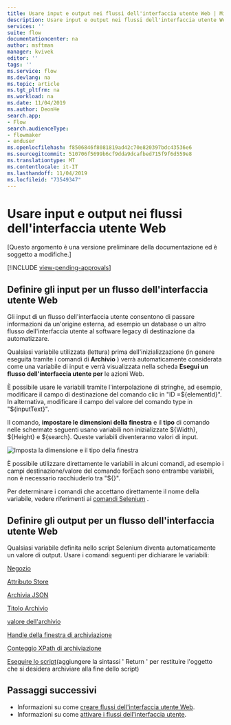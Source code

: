 ```yaml
---
title: Usare input e output nei flussi dell'interfaccia utente Web | Microsoft Docs
description: Usare input e output nei flussi dell'interfaccia utente Web.
services: ''
suite: flow
documentationcenter: na
author: msftman
manager: kvivek
editor: ''
tags: ''
ms.service: flow
ms.devlang: na
ms.topic: article
ms.tgt_pltfrm: na
ms.workload: na
ms.date: 11/04/2019
ms.author: DeonHe
search.app:
- Flow
search.audienceType:
- flowmaker
- enduser
ms.openlocfilehash: f8506846f8081819ad42c70e820397bdc43536e6
ms.sourcegitcommit: 510706f5699b6cf9dda9dcafbed715f9f6d559e8
ms.translationtype: MT
ms.contentlocale: it-IT
ms.lasthandoff: 11/04/2019
ms.locfileid: "73549347"
---
```

# <a name="use-inputs-and-outputs-in-web-ui-flows"></a>Usare input e output nei flussi dell'interfaccia utente Web

[Questo argomento è una versione preliminare della documentazione ed è soggetto a modifiche.]

[!INCLUDE [view-pending-approvals](../includes/cc-rebrand.md)]

## <a name="define-inputs-for-a-web-ui-flow"></a>Definire gli input per un flusso dell'interfaccia utente Web

Gli input di un flusso dell'interfaccia utente consentono di passare informazioni da un'origine esterna, ad esempio un database o un altro flusso dell'interfaccia utente al software legacy di destinazione da automatizzare.

Qualsiasi variabile utilizzata (lettura) prima dell'inizializzazione (in genere eseguita tramite i comandi di **Archivio** ) verrà automaticamente considerata come una variabile di input e verrà visualizzata nella scheda **Esegui un flusso dell'interfaccia utente per** le azioni Web.

È possibile usare le variabili tramite l'interpolazione di stringhe, ad esempio, modificare il campo di destinazione del comando clic in "ID =\${elementId}". In alternativa, modificare il campo del valore del comando type in "\${inputText}".

Il comando, **impostare le dimensioni della finestra** e il **tipo** di comando nelle schermate seguenti usano variabili non inizializzate \${Width}, \${Height} e \${search}. Queste variabili diventeranno valori di input.

![Imposta la dimensione e il tipo della finestra](../media/inputs-outputs-web/f05cb445dad212aaf395b66ba969622c.png "Imposta la dimensione e il tipo della finestra")

È possibile utilizzare direttamente le variabili in alcuni comandi, ad esempio i campi destinazione/valore del comando forEach sono entrambe variabili, non è necessario racchiuderlo tra "\${}".

Per determinare i comandi che accettano direttamente il nome della variabile, vedere riferimenti ai [comandi Selenium](https://www.seleniumhq.org/selenium-ide/docs/en/api/commands/) .

## <a name="define-outputs-for-a-web-ui-flow"></a>Definire gli output per un flusso dell'interfaccia utente Web

Qualsiasi variabile definita nello script Selenium diventa automaticamente un valore di output. Usare i comandi seguenti per dichiarare le variabili:

[Negozio](https://www.seleniumhq.org/selenium-ide/docs/en/api/commands/#store)

[Attributo Store](https://www.seleniumhq.org/selenium-ide/docs/en/api/commands/#store-attribute)

[Archivia JSON](https://www.seleniumhq.org/selenium-ide/docs/en/api/commands/#store-json)

[Titolo Archivio](https://www.seleniumhq.org/selenium-ide/docs/en/api/commands/#store-title)

[valore dell'archivio](https://www.seleniumhq.org/selenium-ide/docs/en/api/commands/#store-value)

[Handle della finestra di archiviazione](https://www.seleniumhq.org/selenium-ide/docs/en/api/commands/#store-window-handle)

[Conteggio XPath di archiviazione](https://www.seleniumhq.org/selenium-ide/docs/en/api/commands/#store-xpath-count)

[Eseguire lo script](https://www.seleniumhq.org/selenium-ide/docs/en/api/commands/#execute-script)(aggiungere la sintassi ' Return ' per restituire l'oggetto che si desidera archiviare alla fine dello script)

## <a name="next-steps"></a>Passaggi successivi

- Informazioni su come [creare flussi dell'interfaccia utente Web](create-web.md).
- Informazioni su come [attivare i flussi dell'interfaccia utente](run-ui-flow.md).

